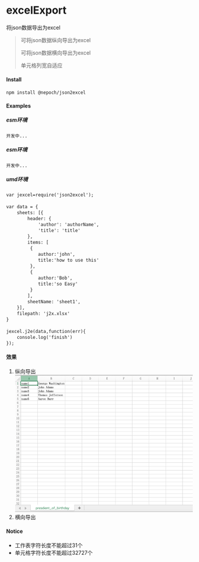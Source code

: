 # excelExport
将json数据导出为excel
> 可将json数据纵向导出为excel
> 
> 可将json数据横向导出为excel
>
> 单元格列宽自适应

#### Install
```
npm install @nepoch/json2excel
```

#### Examples
##### esm环境
```
开发中...
```
##### esm环境
```
开发中...
```
##### umd环境
```
var jexcel=require('json2excel');
 
var data = {
    sheets: [{
        header: {
            'author': 'authorName',
            'title': 'title'
        },
        items: [
         {
            author:'john',
            title:'how to use this'
         },
         {
            author:'Bob',
            title:'so Easy'
         }
        ],
        sheetName: 'sheet1',
    }],
    filepath: 'j2x.xlsx'
} 
 
jexcel.j2e(data,function(err){ 
    console.log('finish')
});
```
#### 效果
1. 纵向导出
![img.png](./images/img1.png)
2. 横向导出


#### Notice
- 工作表字符长度不能超过31个
- 单元格字符长度不能超过32727个
